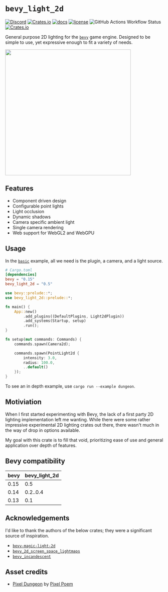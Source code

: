 # `bevy_light_2d`

[![Discord](https://img.shields.io/discord/805147867924267018?logo=discord&color=7289DA)](https://discord.gg/yZmJgXnqfv)
[![Crates.io](https://img.shields.io/crates/v/bevy_light_2d)](https://crates.io/crates/bevy_light_2d)
[![docs](https://docs.rs/bevy_light_2d/badge.svg)](https://docs.rs/bevy_light_2d/)
[![license](https://img.shields.io/badge/license-MIT-blue.svg)](https://github.com/jgayfer/bevy_light_2d/blob/master/LICENSE)
![GitHub Actions Workflow Status](https://img.shields.io/github/actions/workflow/status/jgayfer/bevy_light_2d/build.yml)
[![Crates.io](https://img.shields.io/crates/d/bevy_light_2d)](https://crates.io/crates/bevy_light_2d)

General purpose 2D lighting for the [`bevy`](https://bevyengine.org/) game engine.
Designed to be simple to use, yet expressive enough to fit a variety of needs.

<img src="https://github.com/jgayfer/bevy_light_2d/blob/main/static/dungeon.gif?raw=true" width="400">

## Features

- Component driven design
- Configurable point lights
- Light occlusion
- Dynamic shadows
- Camera specific ambient light
- Single camera rendering
- Web support for WebGL2 and WebGPU

## Usage

In the [`basic`](https://github.com/jgayfer/bevy_light_2d/blob/main/examples/basic.rs) example, all we need is the plugin, a camera, and a light source.

```toml
# Cargo.toml
[dependencies]
bevy = "0.15"
bevy_light_2d = "0.5"
```

```rust
use bevy::prelude::*;
use bevy_light_2d::prelude::*;

fn main() {
    App::new()
        .add_plugins((DefaultPlugins, Light2dPlugin))
        .add_systems(Startup, setup)
        .run();
}

fn setup(mut commands: Commands) {
    commands.spawn(Camera2d);

    commands.spawn(PointLight2d {
        intensity: 3.0,
        radius: 100.0,
        ..default()
    });
}
```

To see an in depth example, use `cargo run --example dungeon`.

## Motiviation

When I first started experimenting with Bevy, the lack of a first party 2D
lighting implementation left me wanting. While there were some rather impressive
experimental 2D lighting crates out there, there wasn't much in the way
of drop in options available.

My goal with this crate is to fill that void, prioritizing ease of use and
general application over depth of features.

## Bevy compatibility

| bevy | bevy_light_2d |
|------|---------------|
| 0.15 | 0.5           |
| 0.14 | 0.2..0.4      |
| 0.13 | 0.1           |

## Acknowledgements

I'd like to thank the authors of the below crates; they were a significant source of inspiration.

- [`bevy-magic-light-2d`](https://github.com/zaycev/bevy-magic-light-2d)
- [`bevy_2d_screen_space_lightmaps`](https://github.com/goto64/bevy_2d_screen_space_lightmaps)
- [`bevy_incandescent`](https://github.com/443eb9/bevy_incandescent)

## Asset credits

- [Pixel Dungeon](https://pixel-poem.itch.io/dungeon-assetpuck) by [Pixel Poem](https://pixel-poem.itch.io/)
